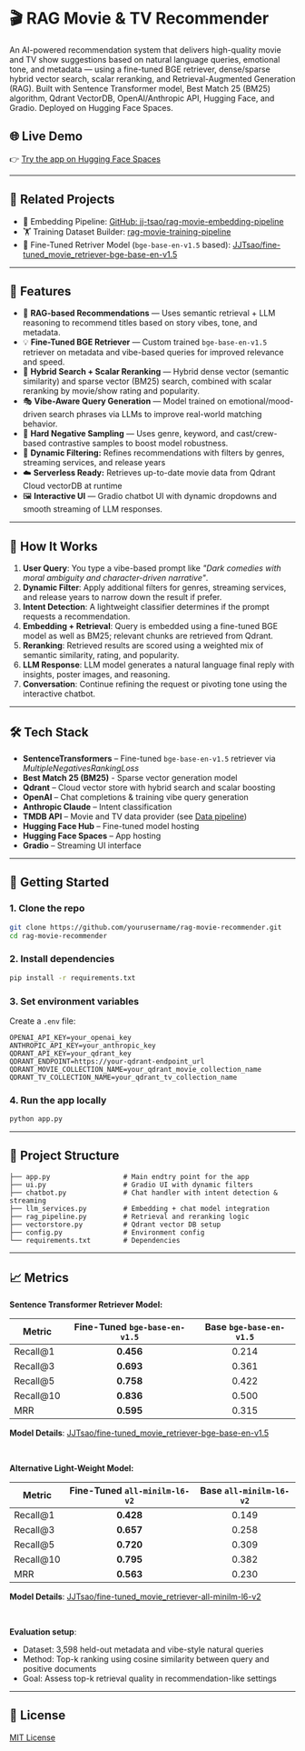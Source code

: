# 🎬 RAG Movie & TV Recommender

An AI-powered recommendation system that delivers high-quality movie and TV show suggestions based on natural language queries, emotional tone, and metadata — using a fine-tuned BGE retriever, dense/sparse hybrid vector search, scalar reranking, and Retrieval-Augmented Generation (RAG). Built with Sentence Transformer model, Best Match 25 (BM25) algorithm, Qdrant VectorDB, OpenAI/Anthropic API, Hugging Face, and Gradio. Deployed on Hugging Face Spaces.

## 🌐 Live Demo

👉 [Try the app on Hugging Face Spaces](https://huggingface.co/spaces/JJTsao/RAG_Movie_Recommendation_Assistant)

---

## 🔗 Related Projects

- 💬 Embedding Pipeline: [GitHub: jj-tsao/rag-movie-embedding-pipeline](https://github.com/jj-tsao/rag-movie-embedding-pipeline)  
- 🏋️ Training Dataset Builder: [rag-movie-training-pipeline](https://github.com/jj-tsao/rag-movie-training-pipeline)
- 🧠 Fine-Tuned Retriver Model (`bge-base-en-v1.5` based): [JJTsao/fine-tuned_movie_retriever-bge-base-en-v1.5](https://huggingface.co/JJTsao/fine-tuned_movie_retriever-bge-base-en-v1.5)

---
## 📌 Features

- 🧠 **RAG-based Recommendations** — Uses semantic retrieval + LLM reasoning to recommend titles based on story vibes, tone, and metadata.
- 💡 **Fine-Tuned BGE Retriever** — Custom trained `bge-base-en-v1.5` retriever on metadata and vibe-based queries for improved relevance and speed.
- 🎯 **Hybrid Search + Scalar Reranking** — Hybrid dense vector (semantic similarity) and sparse vector (BM25) search, combined with scalar reranking by movie/show rating and popularity.
- 🎭 **Vibe-Aware Query Generation** — Model trained on emotional/mood-driven search phrases via LLMs to improve real-world matching behavior.
- 🧪 **Hard Negative Sampling** — Uses genre, keyword, and cast/crew-based contrastive samples to boost model robustness.
- 🔎 **Dynamic Filtering:** Refines recommendations with filters by genres, streaming services, and release years
- ☁️ **Serverless Ready:** Retrieves up-to-date movie data from Qdrant Cloud vectorDB at runtime
- 🖼️ **Interactive UI** — Gradio chatbot UI with dynamic dropdowns and smooth streaming of LLM responses.

---

## 🧠 How It Works

1. **User Query**: You type a vibe-based prompt like _"Dark comedies with moral ambiguity and character-driven narrative"_.
2. **Dynamic Filter**: Apply additional filters for genres, streaming services, and release years to narrow down the result if prefer.
3. **Intent Detection**: A lightweight classifier determines if the prompt requests a recommendation.
4. **Embedding + Retrieval**: Query is embedded using a fine-tuned BGE model as well as BM25; relevant chunks are retrieved from Qdrant.
5. **Reranking**: Retrieved results are scored using a weighted mix of semantic similarity, rating, and popularity.
6. **LLM Response**: LLM model generates a natural language final reply with insights, poster images, and reasoning.
7. **Conversation**: Continue refining the request or pivoting tone using the interactive chatbot.

---

## 🛠️ Tech Stack

- **SentenceTransformers** – Fine-tuned `bge-base-en-v1.5` retriever via _MultipleNegativesRankingLoss_
- **Best Match 25 (BM25)** - Sparse vector generation model
- **Qdrant** – Cloud vector store with hybrid search and scalar boosting
- **OpenAI** – Chat completions & training vibe query generation 
- **Anthropic Claude** – Intent classification
- **TMDB API** – Movie and TV data provider (see [Data pipeline](https://github.com/jj-tsao/rag-movie-embedding-pipeline))
- **Hugging Face Hub** – Fine-tuned model hosting
- **Hugging Face Spaces** – App hosting
- **Gradio** – Streaming UI interface

---

## 🚀 Getting Started

### 1. Clone the repo

```bash
git clone https://github.com/yourusername/rag-movie-recommender.git
cd rag-movie-recommender
```

### 2. Install dependencies

```bash
pip install -r requirements.txt
```

### 3. Set environment variables

Create a `.env` file:
```
OPENAI_API_KEY=your_openai_key
ANTHROPIC_API_KEY=your_anthropic_key
QDRANT_API_KEY=your_qdrant_key
QDRANT_ENDPOINT=https://your-qdrant-endpoint_url
QDRANT_MOVIE_COLLECTION_NAME=your_qdrant_movie_collection_name
QDRANT_TV_COLLECTION_NAME=your_qdrant_tv_collection_name
```

### 4. Run the app locally

```bash
python app.py
```

---

## 📂 Project Structure

```
├── app.py                  # Main endtry point for the app
├── ui.py                   # Gradio UI with dynamic filters
├── chatbot.py              # Chat handler with intent detection & streaming
├── llm_services.py         # Embedding + chat model integration
├── rag_pipeline.py         # Retrieval and reranking logic
├── vectorstore.py          # Qdrant vector DB setup
├── config.py               # Environment config
└── requirements.txt        # Dependencies
```
---

## 📈 Metrics

**Sentence Transformer Retriever Model:**

| Metric     | Fine-Tuned `bge-base-en-v1.5` | Base `bge-base-en-v1.5` |
| ---------- | :---------------------------: | :---------------------: |
| Recall\@1  |           **0.456**           |          0.214          |
| Recall\@3  |           **0.693**           |          0.361          |
| Recall\@5  |           **0.758**           |          0.422          |
| Recall\@10 |           **0.836**           |          0.500          |
| MRR        |           **0.595**           |          0.315          |

**Model Details**: [JJTsao/fine-tuned_movie_retriever-bge-base-en-v1.5](https://huggingface.co/JJTsao/fine-tuned_movie_retriever-bge-base-en-v1.5)

<br />

**Alternative Light-Weight Model:**
  
| Metric      | Fine-Tuned `all-minilm-l6-v2` | Base `all-minilm-l6-v2` |
|-------------|:-----------------------------:|:-----------------------:|
| Recall@1    |           **0.428**           |          0.149          |
| Recall@3    |           **0.657**           |          0.258          |
| Recall@5    |           **0.720**           |          0.309          |
| Recall@10   |           **0.795**           |          0.382          |
| MRR         |           **0.563**           |          0.230          |

**Model Details**: [JJTsao/fine-tuned_movie_retriever-all-minilm-l6-v2](https://huggingface.co/JJTsao/fine-tuned_movie_retriever-all-minilm-l6-v2)

<br />

**Evaluation setup**:
- Dataset: 3,598 held-out metadata and vibe-style natural queries
- Method: Top-k ranking using cosine similarity between query and positive documents
- Goal: Assess top-k retrieval quality in recommendation-like settings


---
## 📄 License

[MIT License](LICENSE)
